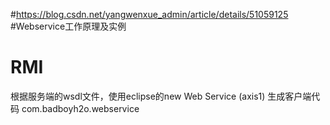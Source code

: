 #https://blog.csdn.net/yangwenxue_admin/article/details/51059125
#Webservice工作原理及实例
# RMI

根据服务端的wsdl文件，使用eclipse的new Web Service (axis1) 生成客户端代码  com.badboyh2o.webservice